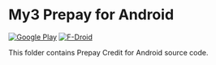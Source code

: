 My3 Prepay for Android
=========================
[![Google Play](https://developer.android.com/images/brand/en_generic_rgb_wo_60.png)](https://play.google.com/store/apps/details?id=damo.three.ie)
[![F-Droid](https://f-droid.org/wiki/images/c/c4/F-Droid-button_available-on.png)](https://f-droid.org/repository/browse/?fdid=damo.three.ie)

This folder contains Prepay Credit for Android source code.